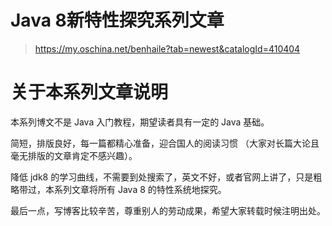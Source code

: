 

Java 8新特性探究系列文章
======
> https://my.oschina.net/benhaile?tab=newest&catalogId=410404


# 关于本系列文章说明
本系列博文不是 Java 入门教程，期望读者具有一定的 Java 基础。

简短，排版良好，每一篇都精心准备，迎合国人的阅读习惯 （大家对长篇大论且毫无排版的文章肯定不感兴趣）。

降低 jdk8 的学习曲线，不需要到处搜索了，英文不好，或者官网上讲了，只是粗略带过，本系列文章将所有 Java 8 的特性系统地探究。

最后一点，写博客比较辛苦，尊重别人的劳动成果，希望大家转载时候注明出处。

